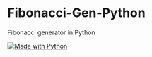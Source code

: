 # Fibonacci-Gen-Python
Fibonacci generator in Python

[![Made with Python](https://img.shields.io/badge/Made%20with-Python-blue.svg)](https://python.org/)
